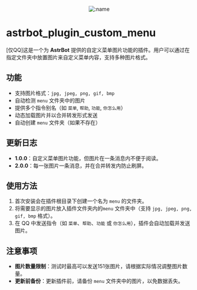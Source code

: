 </div>

<div align="center">

![:name](https://count.getloli.com/@astrbot_plugin_custom_menu?name=astrbot_plugin_custom_menu&theme=minecraft&padding=7&offset=0&align=top&scale=1&pixelated=1&darkmode=auto)

</div>

# astrbot_plugin_custom_menu

[仅QQ]这是一个为 **AstrBot** 提供的自定义菜单图片功能的插件。用户可以通过在指定文件夹中放置图片来自定义菜单内容，支持多种图片格式。

## 功能

- 支持图片格式：`jpg, jpeg, png, gif, bmp`
- 自动检测 `menu` 文件夹中的图片
- 提供多个指令别名（如 `菜单`, `帮助`, `功能`, `你怎么用`）
- 动态加载图片并以合并转发形式发送
- 自动创建 `menu` 文件夹（如果不存在）

## 更新日志

- **1.0.0**：自定义菜单图片功能，但图片在一条消息内不便于阅读。
- **2.0.0**：每一张图片一条消息，并在合并转发内防止刷屏。

## 使用方法

1. 首次安装会在插件根目录下创建一个名为 `menu` 的文件夹。
2. 将需要显示的图片放入插件文件夹内的`menu` 文件夹中（支持 `jpg, jpeg, png, gif, bmp` 格式）。
3. 在 QQ 中发送指令（如 `菜单`、`帮助`、`功能` 或 `你怎么用`），插件会自动加载并发送图片。

## 注意事项

- **图片数量限制**：测试时最高可以发送151张图片，请根据实际情况调整图片数量。
- **更新前备份**：更新插件前，请备份 `menu` 文件夹中的图片，以免数据丢失。
